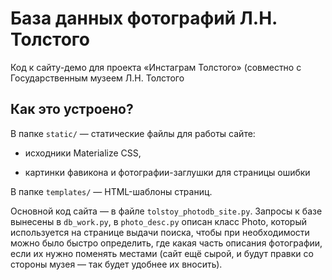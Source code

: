 # База данных фотографий Л.Н. Толстого
Код к сайту-демо для проекта «Инстаграм Толстого» (совместно с Государственным музеем Л.Н. Толстого

## Как это устроено?
В папке `static/` — статические файлы для работы сайте:

* исходники Materialize CSS,

* картинки фавикона и фотографии-заглушки для страницы ошибки

В папке `templates/` — HTML-шаблоны страниц.

Основной код сайта — в файле `tolstoy_photodb_site.py`. Запросы к базе вынесены в `db_work.py`, в `photo_desc.py` описан класс Photo, который используется на странице выдачи поиска, чтобы при необходимости можно было быстро определить, где какая часть описания фотографии, если их нужно поменять местами (сайт ещё сырой, и будут правки со стороны музея — так будет удобнее их вносить).
